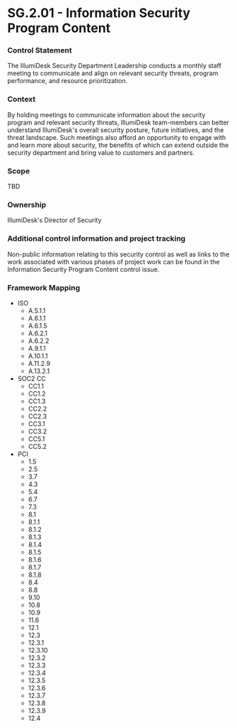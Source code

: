 # SG.2.01 - Information Security Program Content



### Control Statement

The IllumiDesk Security Department Leadership conducts a monthly staff meeting to communicate and align on relevant security threats, program performance, and resource prioritization.

###  Context

By holding meetings to communicate information about the security program and relevant security threats, IllumiDesk team-members can better understand IllumiDesk's overall security posture, future initiatives, and the threat landscape. Such meetings also afford an opportunity to engage with and learn more about security, the benefits of which can extend outside the security department and bring value to customers and partners.

###  Scope

TBD

###  Ownership

IllumiDesk's Director of Security

###  Additional control information and project tracking

Non-public information relating to this security control as well as links to the work associated with various phases of project work can be found in the Information Security Program Content control issue.

###  Framework Mapping

* ISO
  * A.5.1.1
  * A.6.1.1
  * A.6.1.5
  * A.6.2.1
  * A.6.2.2
  * A.9.1.1
  * A.10.1.1
  * A.11.2.9
  * A.13.2.1
* SOC2 CC
  * CC1.1
  * CC1.2
  * CC1.3
  * CC2.2
  * CC2.3
  * CC3.1
  * CC3.2
  * CC5.1
  * CC5.2
* PCI
  * 1.5
  * 2.5
  * 3.7
  * 4.3
  * 5.4
  * 6.7
  * 7.3
  * 8.1
  * 8.1.1
  * 8.1.2
  * 8.1.3
  * 8.1.4
  * 8.1.5
  * 8.1.6
  * 8.1.7
  * 8.1.8
  * 8.4
  * 8.8
  * 9.10
  * 10.8
  * 10.9
  * 11.6
  * 12.1
  * 12.3
  * 12.3.1
  * 12.3.10
  * 12.3.2
  * 12.3.3
  * 12.3.4
  * 12.3.5
  * 12.3.6
  * 12.3.7
  * 12.3.8
  * 12.3.9
  * 12.4

